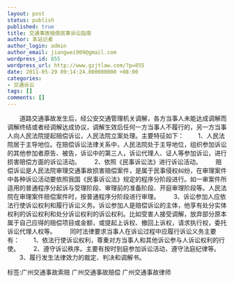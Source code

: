 ```yaml
---
layout: post
status: publish
published: true
title: 交通事故赔偿民事诉讼指南
author: 本站记者
author_login: admin
author_email: jiangwei909@gmail.com
wordpress_id: 855
wordpress_url: http://www.gzjtlaw.com/?p=855
date: 2011-05-29 09:14:24.000000000 +08:00
categories:
- 交通诉讼
tags: []
comments: []
---
```

　　道路交通事故发生后，经公安交通管理机关调解，各方当事人未能达成调解而调解终结或者经调解达成协议，调解生效后任何一方当事人不履行的，另一方当事人向人民法院提起赔偿诉讼，人民法院立案处理。主要特征如下： 　　1、人民法院居于主导地位。在赔偿诉讼法律关系中，人民法院处于主导地位，组织参加诉讼的其他参加者原告、被告，诉讼中的第三人，诉讼代理人、证人等参加诉讼，进行损害赔偿方面的诉讼活动。 　　2、依照《民事诉讼法》进行诉讼活动。 　　赔偿诉讼是人民法院审理交通事故损害赔偿案件，是属于民事侵权纠纷，在审理案件中各种诉讼活动要依照我国《民事诉讼法》规定的程序分阶段进行。如一审案件所适用的普通程序分起诉与受理阶段、审理前的准备阶段、开庭审理阶段等。人民法院在审理案件赔偿案件时，按普通程序分阶段进行审理。 　　3、诉讼参加人应依法行使诉讼权利和履行诉讼义务。诉讼参加人是赔偿诉讼的主体，他享有处分实体权利的诉讼权利和处分诉讼权利的诉讼权利。比如受害人接受调解，放弃部分原本属于自己应得的赔偿项目或金额，或提起上诉权、撤回上诉权，请求执行权，委托诉讼代理人权等。 　　同时法律要求当事人在诉讼过程中应履行诉讼义务主要有： 　　1、依法行使诉讼权利，尊重对方当事人和其他诉讼参与人诉讼权利的行使。 　　2、遵守诉讼秩序。主要有按时到庭参加诉讼活动，遵守法庭纪律等。 　　3、履行发生法律效力的裁定、判决和调解书。 标签:广州交通事故索赔 广州交通事故赔偿 广州交通事故律师
